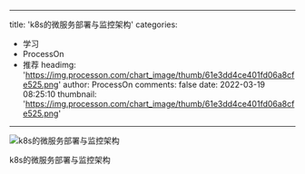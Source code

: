 
---
title: 'k8s的微服务部署与监控架构'
categories: 
 - 学习
 - ProcessOn
 - 推荐
headimg: 'https://img.processon.com/chart_image/thumb/61e3dd4ce401fd06a8cfe525.png'
author: ProcessOn
comments: false
date: 2022-03-19 08:25:10
thumbnail: 'https://img.processon.com/chart_image/thumb/61e3dd4ce401fd06a8cfe525.png'
---

<div>   
<img class="thumb" alt="k8s的微服务部署与监控架构" src="https://img.processon.com/chart_image/thumb/61e3dd4ce401fd06a8cfe525.png" referrerpolicy="no-referrer">
<p>k8s的微服务部署与监控架构</p>  
</div>
            